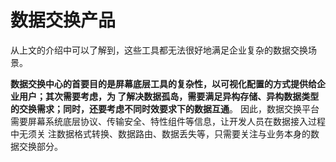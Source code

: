 数据交换产品
===================================================================================
从上文的介绍中可以了解到，这些工具都无法很好地满足企业复杂的数据交换场景。

**数据交换中心的首要目的是屏幕底层工具的复杂性，以可视化配置的方式提供给企业用户；其次需要考虑，为
了解决数据孤岛，需要满足异构存储、异构数据类型的交换需求；同时，还要考虑不同时效要求下的数据互通**。
因此，数据交换平台需要屏幕系统底层协议、传输安全、特性组件等信息，让开发人员在数据接入过程中无须关
注数据格式转换、数据路由、数据丢失等，只需要关注与业务本身的数据交换部分。


